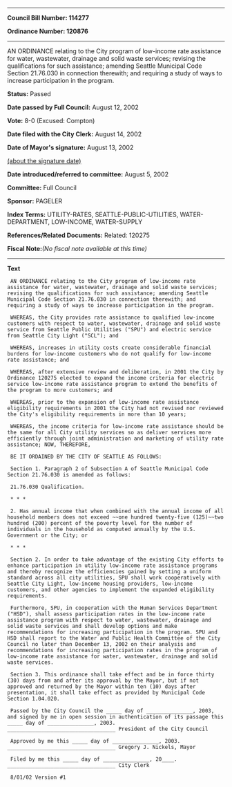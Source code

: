 

********

**Council Bill Number: 114277**
   
**Ordinance Number: 120876**
********

 AN ORDINANCE relating to the City program of low-income rate assistance for water, wastewater, drainage and solid waste services; revising the qualifications for such assistance; amending Seattle Municipal Code Section 21.76.030 in connection therewith; and requiring a study of ways to increase participation in the program.

**Status:** Passed
   
**Date passed by Full Council:** August 12, 2002
   
**Vote:** 8-0 (Excused: Compton)
   
**Date filed with the City Clerk:** August 14, 2002
   
**Date of Mayor's signature:** August 13, 2002
   
[(about the signature date)](/~public/approvaldate.htm)
   
   
   
**Date introduced/referred to committee:** August 5, 2002
   
**Committee:** Full Council
   
**Sponsor:** PAGELER
   
   
**Index Terms:** UTILITY-RATES, SEATTLE-PUBLIC-UTILITIES, WATER-DEPARTMENT, LOW-INCOME, WATER-SUPPLY

**References/Related Documents:** Related: 120275

**Fiscal Note:**_(No fiscal note available at this time)_

********

**Text**
   
```
 AN ORDINANCE relating to the City program of low-income rate assistance for water, wastewater, drainage and solid waste services; revising the qualifications for such assistance; amending Seattle Municipal Code Section 21.76.030 in connection therewith; and requiring a study of ways to increase participation in the program.

 WHEREAS, the City provides rate assistance to qualified low-income customers with respect to water, wastewater, drainage and solid waste service from Seattle Public Utilities ("SPU") and electric service from Seattle City Light ("SCL"); and

 WHEREAS, increases in utility costs create considerable financial burdens for low-income customers who do not qualify for low-income rate assistance; and

 WHEREAS, after extensive review and deliberation, in 2001 the City by Ordinance 120275 elected to expand the income criteria for electric service low-income rate assistance program to extend the benefits of the program to more customers; and

 WHEREAS, prior to the expansion of low-income rate assistance eligibility requirements in 2001 the City had not revised nor reviewed the City's eligibility requirements in more than 10 years;

 WHEREAS, the income criteria for low-income rate assistance should be the same for all City utility services so as deliver services more efficiently through joint administration and marketing of utility rate assistance; NOW, THEREFORE,

 BE IT ORDAINED BY THE CITY OF SEATTLE AS FOLLOWS:

 Section 1. Paragraph 2 of Subsection A of Seattle Municipal Code Section 21.76.030 is amended as follows:

 21.76.030 Qualification.

 * * *

 2. Has annual income that when combined with the annual income of all household members does not exceed ~~one hundred twenty-five (125)~~two hundred (200) percent of the poverty level for the number of individuals in the household as computed annually by the U.S. Government or the City; or

 * * *

 Section 2. In order to take advantage of the existing City efforts to enhance participation in utility low-income rate assistance programs and thereby recognize the efficiencies gained by setting a uniform standard across all city utilities, SPU shall work cooperatively with Seattle City Light, low-income housing providers, low-income customers, and other agencies to implement the expanded eligibility requirements.

 Furthermore, SPU, in cooperation with the Human Services Department ("HSD"), shall assess participation rates in the low-income rate assistance program with respect to water, wastewater, drainage and solid waste services and shall develop options and make recommendations for increasing participation in the program. SPU and HSD shall report to the Water and Public Health Committee of the City Council no later than December 13, 2002 on their analysis and recommendations for increasing participation rates in the program of low-income rate assistance for water, wastewater, drainage and solid waste services.

 Section 3. This ordinance shall take effect and be in force thirty (30) days from and after its approval by the Mayor, but if not approved and returned by the Mayor within ten (10) days after presentation, it shall take effect as provided by Municipal Code Section 1.04.020.

 Passed by the City Council the _____ day of _______________, 2003, and signed by me in open session in authentication of its passage this _____ day of _______________, 2003. ___________________________________ President of the City Council

 Approved by me this _____ day of _______________, 2003. ___________________________________ Gregory J. Nickels, Mayor

 Filed by me this _____ day of _______________, 20____. ___________________________________ City Clerk

 8/01/02 Version #1

```
